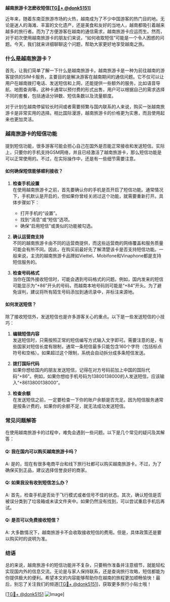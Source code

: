 **越南旅游卡怎麽收短信[[TG💪+ @donk5151](https://t.me/s/donk5151)]**

近年来，随着东南亚旅游市场的火热，越南成为了不少中国游客的热门目的地。无论是迷人的海滩、丰富的文化遗产，还是美食和友好的当地人，越南都吸引着越来越多的旅行者。而为了方便游客在越南的通信需求，越南旅游卡应运而生。然而，对于初次使用越南旅游卡的朋友们来说，“如何收取短信”可能是一个令人困惑的问题。今天，我们就来详细聊聊这个问题，帮助大家更好地享受越南之旅。

### 什么是越南旅游卡？

首先，让我们简单了解一下什么是越南旅游卡。越南旅游卡是一种为前往越南的游客提供的SIM卡服务，主要目的是解决游客在越南期间的通信问题。它不仅可以让用户在越南拨打电话、发送短信和上网，还能提供一些额外的服务，比如语音导航、地图查询等。这种卡通常以预付费的形式出售，用户可以根据自己的需求选择不同的套餐，包括通话分钟数、短信条数以及流量额度。

对于计划在越南停留较长时间或者需要频繁与国内联系的人来说，购买一张越南旅游卡是非常实用的选择。相比国际漫游，越南旅游卡的价格更为实惠，而且使用起来也更加灵活。

### 越南旅游卡的短信功能

提到短信功能，很多游客可能会担心自己在国外是否能正常接收和发送短信。实际上，只要你的手机支持GSM网络，并且已经激活了越南旅游卡，那么短信功能是可以正常使用的。不过，在实际操作中，还是有一些细节需要注意。

#### 如何确保短信能够顺利接收？

1. **检查手机设置**  
   在使用越南旅游卡之前，首先要确认你的手机是否开启了短信功能。通常情况下，手机默认是开启的，但如果你曾经关闭过这个功能，就需要重新打开。具体步骤如下：
   - 打开手机的“设置”。
   - 找到“消息”或“短信”选项。
   - 确保“启用短信”或类似的功能被勾选。

2. **确认运营商支持**  
   不同的越南旅游卡由不同的运营商提供，而这些运营商的网络覆盖和服务质量可能会有所不同。因此，在购买前最好先了解清楚该卡是否支持短信功能。一般来说，主流的越南旅游卡品牌如Viettel、Mobifone和Vinaphone都是支持短信服务的。

3. **检查号码格式**  
   当你在国外接收短信时，可能会遇到号码格式的问题。例如，国内发来的短信可能显示为“+86”开头的号码，而越南本地号码则可能是“+84”开头。为了避免误判，建议将所有陌生号码添加到通讯录中，并标注来源地。

#### 如何发送短信？

除了接收短信外，发送短信也是许多游客关心的重点。以下是一些发送短信的小技巧：

1. **编辑短信内容**  
   发送短信时，只需按照正常的短信编写方式输入文字即可。需要注意的是，有些国家对短信长度有限制，通常一条短信最多只能包含160个字符（包括标点符号和空格）。如果超过这个限制，系统会自动拆分成多条短信发送。

2. **拨打国际代码**  
   如果你想给国内的朋友发送短信，记得在对方号码前加上中国的国际代码“+86”。例如，如果你想给手机号码为13800138000的人发送短信，应该输入“+8613800138000”。

3. **检查余额**  
   在发送短信之前，一定要检查一下你的账户余额是否充足。因为短信服务通常是按条计费的，如果你的余额不足，就无法成功发送短信。

### 常见问题解答

在使用越南旅游卡的过程中，难免会遇到一些问题。以下是几个常见的疑问及其解答：

#### Q: 我在国内可以购买越南旅游卡吗？
A: 是的，现在有很多电商平台和线下旅行社都可以购买越南旅游卡。不过，为了确保买到正品，建议选择信誉良好的商家。

#### Q: 如果我没有收到短信怎么办？
A: 首先，检查手机是否处于飞行模式或者信号不佳的状态。其次，确认短信是否被误分类到了垃圾箱或未读文件夹中。如果仍然没有找到，可以尝试重启手机后再试。

#### Q: 是否可以免费接收短信？
A: 大多数情况下，越南旅游卡不会收取接收短信的费用。但是，具体政策还是要以购买时的说明为准。

### 结语

总的来说，越南旅游卡的短信功能并不复杂，只要稍作准备并注意细节，就能轻松实现国内外的信息交流。无论是与家人保持联系，还是查询旅行攻略，短信都能为你提供极大的便利。希望本文的内容能够帮助你在越南的旅程更加顺畅愉快！最后，别忘了关注我们的频道[[TG💪+ @donk5151](https://t.me/s/donk5151)]，获取更多旅行小贴士哦！

[[TG💪+ @donk5151](https://t.me/s/donk5151) ![Image](https://i.postimg.cc/rwNCRYN7/Snipaste-2025-04-30-17-27-05.png)]